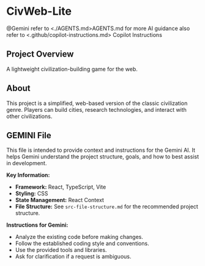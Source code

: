 # CivWeb-Lite
@Gemini refer to <./AGENTS.md>AGENTS.md for more AI guidance
also refer to <.github/copilot-instructions.md> Copilot Instructions

## Project Overview
A lightweight civilization-building game for the web.

## About

This project is a simplified, web-based version of the classic civilization genre. Players can build cities, research technologies, and interact with other civilizations.

## GEMINI File

This file is intended to provide context and instructions for the Gemini AI. It helps Gemini understand the project structure, goals, and how to best assist in development.

**Key Information:**

- **Framework:** React, TypeScript, Vite
- **Styling:** CSS
- **State Management:** React Context
- **File Structure:** See `src-file-structure.md` for the recommended project structure.

**Instructions for Gemini:**

- Analyze the existing code before making changes.
- Follow the established coding style and conventions.
- Use the provided tools and libraries.
- Ask for clarification if a request is ambiguous.
